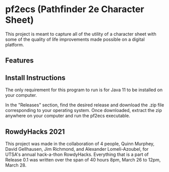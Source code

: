 # pf2ecs (Pathfinder 2e Character Sheet)

This project is meant to capture all of the utility of a character sheet with some of the quality of life improvements made possible on a digital platform.

## Features


## Install Instructions
The only requirement for this program to run is for Java 11 to be installed on your computer.

In the "Releases" section, find the desired release and download the .zip file corresponding to your operating system. Once downloaded, extract the zip anywhere on your computer and run the pf2ecs executable.

## RowdyHacks 2021

This project was made in the collaboration of 4 people, Quinn Murphey, David Gellhausen, Jim Richmond, and Alexander Lomeli-Azoubel, for UTSA's annual hack-a-thon RowdyHacks. Everything that is a part of Release 0.1 was written over the span of 40 hours 8pm, March 26 to 12pm, March 28.

